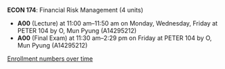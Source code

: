 **ECON 174**: Financial Risk Management (4 units)

- **A00** (Lecture) at 11:00 am–11:50 am on Monday, Wednesday, Friday at PETER 104 by O, Mun Pyung (A14295212)
- **A00** (Final Exam) at 11:30 am–2:29 pm on Friday at PETER 104 by O, Mun Pyung (A14295212)

[Enrollment numbers over time](./ECON174.tsv)
